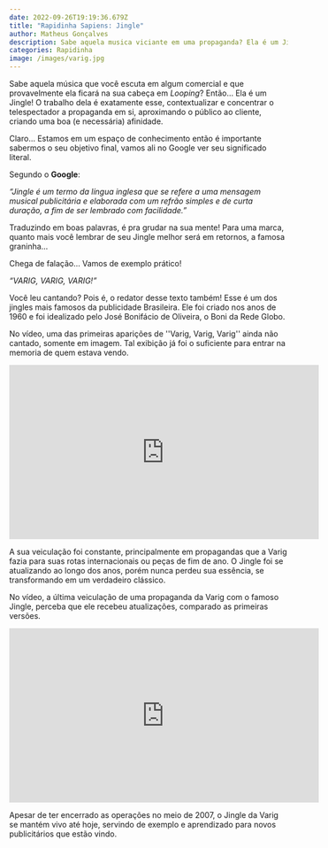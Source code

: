 ```yaml
---
date: 2022-09-26T19:19:36.679Z
title: "Rapidinha Sapiens: Jingle"
author: Matheus Gonçalves
description: Sabe aquela musica viciante em uma propaganda? Ela é um Jingle!
categories: Rapidinha
image: /images/varig.jpg
---
```

Sabe aquela música que você escuta em algum comercial e que provavelmente ela ficará na sua cabeça em *Looping*? Então… Ela é um Jingle! O trabalho dela é exatamente esse, contextualizar e concentrar o telespectador a propaganda em si, aproximando o público ao cliente, criando uma boa (e necessária) afinidade.

Claro… Estamos em um espaço de conhecimento então é importante sabermos o seu objetivo final, vamos ali no Google ver seu significado literal.

Segundo o **Google**:

*“Jingle é um termo da língua inglesa que se refere a uma mensagem musical publicitária e elaborada com um refrão simples e de curta duração, a fim de ser lembrado com facilidade.”*

Traduzindo em boas palavras, é pra grudar na sua mente! Para uma marca, quanto mais você lembrar de seu Jingle melhor será em retornos, a famosa graninha…

Chega de falação… Vamos de exemplo prático!

*“VARIG, VARIG, VARIG!”*

Você leu cantando? Pois é, o redator desse texto também! Esse é um dos jingles mais famosos da publicidade Brasileira. Ele foi criado nos anos de 1960 e foi idealizado pelo José Bonifácio de Oliveira, o Boni da Rede Globo.

No vídeo, uma das primeiras aparições de ''Varig, Varig, Varig'' ainda não cantado, somente em imagem. Tal exibição já foi o suficiente para entrar na memoria de quem estava vendo. 

<iframe width="560" height="315" src="https://www.youtube.com/embed/3mWCNGMWR1s" title="YouTube video player" frameborder="0" allow="accelerometer; autoplay; clipboard-write; encrypted-media; gyroscope; picture-in-picture" allowfullscreen></iframe>

A sua veiculação foi constante, principalmente em propagandas que a Varig fazia para suas rotas internacionais ou peças de fim de ano. O Jingle foi se atualizando ao longo dos anos, porém nunca perdeu sua essência, se transformando em um verdadeiro clássico.

No vídeo, a última veiculação de uma propaganda da Varig com o famoso Jingle, perceba que ele recebeu atualizações, comparado as primeiras versões.

<iframe width="560" height="315" src="https://www.youtube.com/embed/jXCbAOqiNG8" title="YouTube video player" frameborder="0" allow="accelerometer; autoplay; clipboard-write; encrypted-media; gyroscope; picture-in-picture" allowfullscreen></iframe>

Apesar de ter encerrado as operações no meio de 2007, o Jingle da Varig se mantém vivo até hoje, servindo de exemplo e aprendizado para novos publicitários que estão vindo.